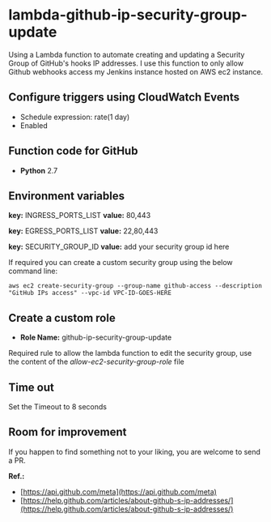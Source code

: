 # lambda-github-ip-security-group-update

Using a Lambda function to automate creating and updating a Security Group of GitHub's hooks IP addresses.
I use this function to only allow Github webhooks access my Jenkins instance hosted on AWS ec2 instance.

## Configure triggers using CloudWatch Events

* Schedule expression: rate(1 day)
* Enabled
    
## Function code for GitHub

* **Python** 2.7

## Environment variables

**key:** INGRESS_PORTS_LIST
**value:** 80,443

**key:** EGRESS_PORTS_LIST
**value:** 22,80,443

**key:** SECURITY_GROUP_ID
**value:** add your security group id here

If required you can create a custom security group using the below command line:

    aws ec2 create-security-group --group-name github-access --description "GitHub IPs access" --vpc-id VPC-ID-GOES-HERE

## Create a custom role

* **Role Name:** github-ip-security-group-update

Required rule to allow the lambda function to edit the security group, use the content of the _allow-ec2-security-group-role_ file       

## Time out

Set the Timeout to 8 seconds
    
## Room for improvement

If you happen to find something not to your liking, you are welcome to send a PR.

**Ref.:** 

* [https://api.github.com/meta](https://api.github.com/meta)
* [https://help.github.com/articles/about-github-s-ip-addresses/](https://help.github.com/articles/about-github-s-ip-addresses/)

